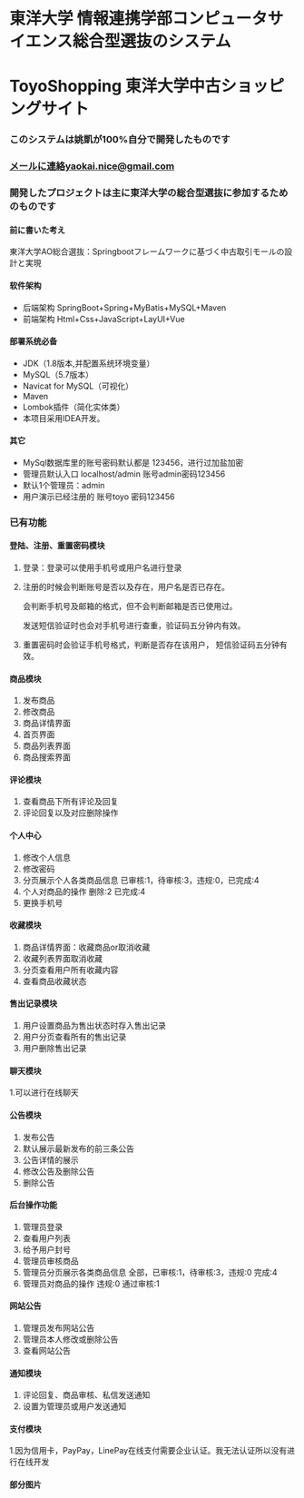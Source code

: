 # 東洋大学 情報連携学部コンピュータサイエンス総合型選抜のシステム

# ToyoShopping 東洋大学中古ショッピングサイト

### このシステムは姚凱が100%自分で開発したものです
### メールに連絡yaokai.nice@gmail.com
### 開発したプロジェクトは主に東洋大学の総合型選抜に参加するためのものです

#### 前に書いた考え

東洋大学AO総合選抜：Springbootフレームワークに基づく中古取引モールの設計と実現


#### 软件架构
- 后端架构  SpringBoot+Spring+MyBatis+MySQL+Maven
- 前端架构  Html+Css+JavaScript+LayUI+Vue


#### 部署系统必备
- JDK（1.8版本,并配置系统环境变量）
- MySQL（5.7版本）
- Navicat for MySQL（可视化）
- Maven
- Lombok插件（简化实体类）
- 本项目采用IDEA开发。

#### 其它
- MySql数据库里的账号密码默认都是 123456，进行过加盐加密
- 管理员默认入口  localhost/admin 账号admin密码123456
- 默认1个管理员：admin
- 用户演示已经注册的  账号toyo 密码123456

### 已有功能
  #### 登陆、注册、重置密码模块
  1. 登录：登录可以使用手机号或用户名进行登录
  2. 注册的时候会判断账号是否以及存在，用户名是否已存在。
     
     会判断手机号及邮箱的格式，但不会判断邮箱是否已使用过。
     
     发送短信验证时也会对手机号进行查重，验证码五分钟内有效。
  3. 重置密码时会验证手机号格式，判断是否存在该用户，  短信验证码五分钟有效。 

  #### 商品模块
  1. 发布商品
  2. 修改商品
  3. 商品详情界面
  4. 首页界面
  5. 商品列表界面
  6. 商品搜索界面

  #### 评论模块
  1. 查看商品下所有评论及回复
  2. 评论回复以及对应删除操作

  #### 个人中心
  1. 修改个人信息
  2. 修改密码
  3. 分页展示个人各类商品信息 已审核:1，待审核:3，违规:0，已完成:4
  4. 个人对商品的操作 删除:2  已完成:4
  5. 更换手机号

  #### 收藏模块
  1. 商品详情界面：收藏商品or取消收藏
  2. 收藏列表界面取消收藏
  3. 分页查看用户所有收藏内容
  4. 查看商品收藏状态

  #### 售出记录模块
  1. 用户设置商品为售出状态时存入售出记录
  2. 用户分页查看所有的售出记录
  3. 用户删除售出记录

  #### 聊天模块
  1.可以进行在线聊天
  
  #### 公告模块
  1. 发布公告
  2. 默认展示最新发布的前三条公告
  3. 公告详情的展示
  4. 修改公告及删除公告
  5. 删除公告

  #### 后台操作功能 
  1. 管理员登录
  2. 查看用户列表
  3. 给予用户封号
  4. 管理员审核商品
  5. 管理员分页展示各类商品信息 全部，已审核:1，待审核:3，违规:0 完成:4
  6. 管理员对商品的操作 违规:0 通过审核:1

  #### 网站公告
  1. 管理员发布网站公告
  2. 管理员本人修改或删除公告
  3. 查看网站公告

  #### 通知模块
  1. 评论回复、商品审核、私信发送通知
  2. 设置为管理员或用户发送通知
  
  #### 支付模块
  1.因为信用卡，PayPay，LinePay在线支付需要企业认证。我无法认证所以没有进行在线开发
  #### 部分图片



